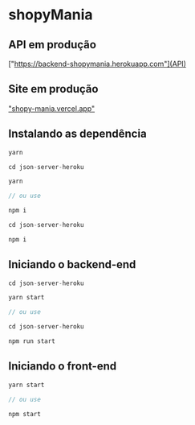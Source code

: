 # shopyMania

## API em produção

["https://backend-shopymania.herokuapp.com"](API)

## Site em produção

["shopy-mania.vercel.app"](SITE)

## Instalando as dependência

```ts
yarn

cd json-server-heroku

yarn

// ou use

npm i

cd json-server-heroku

npm i
```

## Iniciando o backend-end

```ts
cd json-server-heroku

yarn start

// ou use

cd json-server-heroku

npm run start
```

## Iniciando o front-end

```ts
yarn start

// ou use

npm start
```
